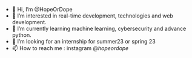 - 👋 Hi, I’m @HopeOrDope
- 👀 I’m interested in real-time development, technologies and web development.
- 🌱 I’m currently learning machine learning, cybersecurity and advance python.
- 💞️ I’m looking for an internship for summer23 or spring 23
- 📫 How to reach me : instagram @_hopeordope_

<!---
HopeOrDope/HopeOrDope is a ✨ special ✨ repository because its `README.md` (this file) appears on your GitHub profile.
You can click the Preview link to take a look at your changes.
--->
